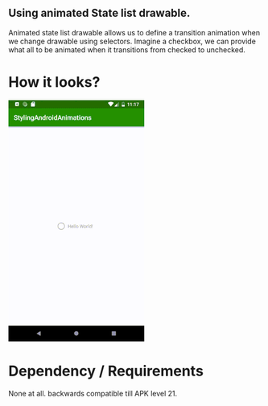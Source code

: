 ## Using animated State list drawable.

Animated state list drawable allows us to define a transition animation when we change drawable using selectors. Imagine a checkbox,
we can provide what all to be animated when it transitions from checked to unchecked.
# How it looks?
![alt text](https://github.com/sahilpatel14/StylingAndroidAnimations/blob/animated-state-list-drawable/animated-state-list-drawable.gif)

# Dependency / Requirements

None at all. backwards compatible till APK level 21.
